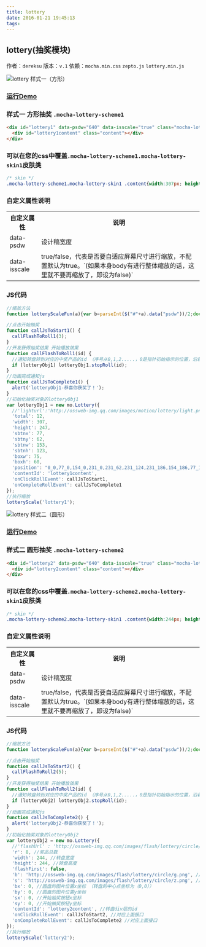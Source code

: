 ```yaml
---
title: lottery
date: 2016-01-21 19:45:13
tags:
---
```


## lottery(抽奖模块)
作者：`dereksu`
版本：`v.1`
依赖：`mocha.min.css` `zepto.js` `lottery.min.js`

![lottery 样式一（方形）](http://ossweb-img.qq.com/images/js/mocha/images/demo/lottery1.png)

### [运行Demo](http://tgideas.github.io/mocha/demo/lottery/demo.html#lotterydemo1 "lottery 样式一（方形）")

### **样式一 方形抽奖** `.mocha-lottery-scheme1`
``` html
<div id="lottery1" data-psdw="640" data-isscale="true" class="mocha-lottery mocha-lottery-scheme1 mocha-lottery-skin1">
  <div id="lottery1content" class="content"></div>
</div>
```

### 可以在您的css中覆盖`.mocha-lottery-scheme1.mocha-lottery-skin1`皮肤类
``` css
/* skin */
.mocha-lottery-scheme1.mocha-lottery-skin1 .content{width:307px; height: 247px;background: url(http://game.gtimg.cn/images/moba/cp/a20151016bbzbm/cj_bg.jpg) no-repeat;background-size: 100% auto;}
```

### 自定义属性说明
<table class="table table-bordered table-striped table-condensed"><tr><th>自定义属性</th><th>说明</th></tr><tr><td>data-psdw</td><td>设计稿宽度</td></tr><tr><td>data-isscale</td><td>true/false，代表是否要自适应屏幕尺寸进行缩放，不配置默认为true。`(如果本身body有进行整体缩放的话，这里就不要再缩放了，即设为false)`</td></tr></table>

### JS代码
```js
//缩放方法
function lotteryScaleFun(a){var b=parseInt($("#"+a).data("psdw"))/2;document.getElementById(a).style.width=b+"px";var c=document.documentElement.clientWidth?document.documentElement.clientWidth:b;document.getElementById(a).style.zoom=c/b}function lotteryScale(b){var a=$("#"+b).data("isscale");if(a!==false){lotteryScaleFun(b);$(window).bind("orientationchange",function(c){lotteryScaleFun(b)});$(window).bind("resize",function(c){lotteryScaleFun(b)})}};

//点击开始抽奖
function callJsToStart1() {
  callFlashToRoll1(3);
}
//开发获得抽奖结果 开始播放效果
function callFlashToRoll1(id) {
  //通知转盘转到对应的中奖产品的id （序号从0,1,2.....，0是指针初始指示的位置，沿着顺时针的方向递增）
  if (lotteryObj1) lotteryObj1.stopRoll(id);
}
//动画完成通知js
function callJsToComplete1() {
  alert('lotteryObj1-恭喜你获奖了！');
}
//初始化抽奖对象的lotteryObj1 
var lotteryObj1 = new mo.Lottery({
  //'lighturl':'http://ossweb-img.qq.com/images/motion/lottery/light.png',
  'total': 12,
  'width': 307,
  'height': 247,
  'sbtnx': 77,
  'sbtny': 62,
  'sbtnw': 153,
  'sbtnh': 123,
  'boxw': 75,
  'boxh': 60,
  'position': "0_0,77_0,154_0,231_0,231_62,231_124,231_186,154_186,77_186,0_186,0_124,0_62",
  'contentId': 'lottery1content',
  'onClickRollEvent': callJsToStart1,
  'onCompleteRollEvent': callJsToComplete1
});
//执行缩放
lotteryScale('lottery1');
```

![lottery 样式二（圆形）](http://ossweb-img.qq.com/images/js/mocha/images/demo/lottery2.png)

### [运行Demo](http://tgideas.github.io/mocha/demo/lottery/demo.html#lotterydemo2 "lottery 样式二（圆形）")

### **样式二 圆形抽奖** `.mocha-lottery-scheme2`
``` html
<div id="lottery2" data-psdw="640" data-isscale="true" class="mocha-lottery mocha-lottery-scheme2 mocha-lottery-skin1">
  <div id="lottery2content" class="content"></div>
</div>
```

### 可以在您的css中覆盖`.mocha-lottery-scheme2.mocha-lottery-skin1`皮肤类
``` css
/* skin */
.mocha-lottery-scheme2.mocha-lottery-skin1 .content{width:244px; height: 244px;}
```

### 自定义属性说明
<table class="table table-bordered table-striped table-condensed"><tr><th>自定义属性</th><th>说明</th></tr><tr><td>data-psdw</td><td>设计稿宽度</td></tr><tr><td>data-isscale</td><td>true/false，代表是否要自适应屏幕尺寸进行缩放，不配置默认为true。`(如果本身body有进行整体缩放的话，这里就不要再缩放了，即设为false)`</td></tr></table>

### JS代码
```js
//缩放方法
function lotteryScaleFun(a){var b=parseInt($("#"+a).data("psdw"))/2;document.getElementById(a).style.width=b+"px";var c=document.documentElement.clientWidth?document.documentElement.clientWidth:b;document.getElementById(a).style.zoom=c/b}function lotteryScale(b){var a=$("#"+b).data("isscale");if(a!==false){lotteryScaleFun(b);$(window).bind("orientationchange",function(c){lotteryScaleFun(b)});$(window).bind("resize",function(c){lotteryScaleFun(b)})}};

//点击开始抽奖
function callJsToStart2() {
  callFlashToRoll2(5);
}
//开发获得抽奖结果 开始播放效果 
function callFlashToRoll2(id) {
  //通知转盘转到对应的中奖产品的id （序号从0,1,2.....，0是指针初始指示的位置，沿着顺时针的方向递增）
  if (lotteryObj2) lotteryObj2.stopRoll(id);
}
//动画完成通知js
function callJsToComplete2() {
  alert('lotteryObj2-恭喜你获奖了！');
}
//初始化抽奖对象的lotteryObj2 
var lotteryObj2 = new mo.Lottery({
  //'flashUrl' : 'http://ossweb-img.qq.com/images/flash/lottery/circle/lotteyround_2013_v1.swf',
  'r': 8, //奖品总数
  'width': 244, //转盘宽度
  'height': 244, //转盘高度
  'flashFirst': false,
  'b': 'http://ossweb-img.qq.com/images/flash/lottery/circle/g.png', //圆盘的图片
  's': 'http://ossweb-img.qq.com/images/flash/lottery/circle/z.png', //开始抽奖按钮图片
  'bx': 0, //圆盘的图片位置x坐标 （转盘的中心点坐标为（0,0））
  'by': 0, //圆盘的图片位置y坐标
  'sx': 0, //开始抽奖按钮x坐标
  'sy': 0, //开始抽奖按钮y坐标
  'contentId': 'lottery2content', //转盘div层的id 
  'onClickRollEvent': callJsToStart2, //对应上面接口
  'onCompleteRollEvent': callJsToComplete2 //对应上面接口
});
//执行缩放
lotteryScale('lottery2');
```